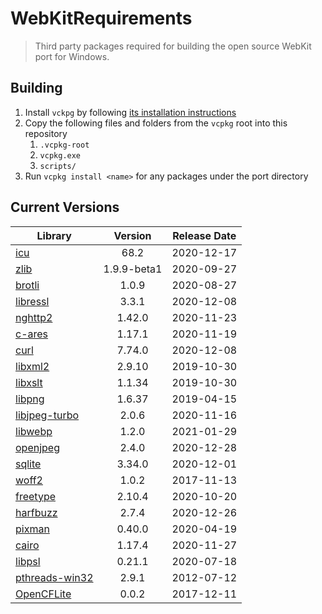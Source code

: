 # WebKitRequirements
> Third party packages required for building the open source WebKit port for Windows.

## Building

1. Install `vckpg` by following [its installation instructions](https://github.com/Microsoft/vcpkg)
2. Copy the following files and folders from the `vcpkg` root into this repository
    1. `.vcpkg-root`
    2. `vcpkg.exe`
    2. `scripts/`
3. Run `vcpkg install <name>` for any packages under the port directory


## Current Versions

| Library | Version | Release Date |
|---|:---:|:---:|
| [icu](http://site.icu-project.org) | 68.2 | 2020-12-17 |
| [zlib](https://github.com/zlib-ng/zlib-ng) | 1.9.9-beta1 | 2020-09-27 |
| [brotli](https://github.com/google/brotli) | 1.0.9 | 2020-08-27 |
| [libressl](https://www.libressl.org) | 3.3.1 | 2020-12-08 |
| [nghttp2](https://nghttp2.org) | 1.42.0 | 2020-11-23 |
| [c-ares](https://c-ares.haxx.se) | 1.17.1 | 2020-11-19 |
| [curl](https://curl.se) | 7.74.0 | 2020-12-08 |
| [libxml2](http://xmlsoft.org/) | 2.9.10 | 2019-10-30 |
| [libxslt](http://xmlsoft.org/libxslt) | 1.1.34 | 2019-10-30 |
| [libpng](http://www.libpng.org/pub/png/libpng.html) | 1.6.37 | 2019-04-15 |
| [libjpeg-turbo](http://libjpeg-turbo.virtualgl.org) | 2.0.6 | 2020-11-16 |
| [libwebp](https://github.com/webmproject/libwebp) | 1.2.0 | 2021-01-29 |
| [openjpeg](https://www.openjpeg.org/) | 2.4.0 | 2020-12-28 |
| [sqlite](http://sqlite.org) | 3.34.0 | 2020-12-01 |
| [woff2](https://github.com/google/woff2) | 1.0.2 | 2017-11-13 |
| [freetype](https://www.freetype.org) | 2.10.4 | 2020-10-20 |
| [harfbuzz](https://github.com/harfbuzz/harfbuzz) | 2.7.4 | 2020-12-26 |
| [pixman](http://www.pixman.org) | 0.40.0 | 2020-04-19 |
| [cairo](https://www.cairographics.org) | 1.17.4 | 2020-11-27 |
| [libpsl](https://github.com/rockdaboot/libpsl) | 0.21.1 | 2020-07-18 |
| [pthreads-win32](https://sourceforge.net/projects/pthreads4w/) | 2.9.1 | 2012-07-12 |
| [OpenCFLite](https://github.com/fujii/OpenCFLite) | 0.0.2 | 2017-12-11 |
